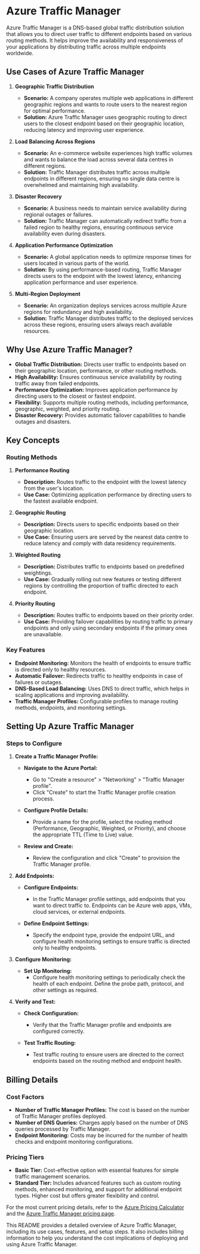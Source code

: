 # Azure Traffic Manager

Azure Traffic Manager is a DNS-based global traffic distribution solution that allows you to direct user traffic to different endpoints based on various routing methods. It helps improve the availability and responsiveness of your applications by distributing traffic across multiple endpoints worldwide.

## Use Cases of Azure Traffic Manager

1. **Geographic Traffic Distribution**
   - **Scenario:** A company operates multiple web applications in different geographic regions and wants to route users to the nearest region for optimal performance.
   - **Solution:** Azure Traffic Manager uses geographic routing to direct users to the closest endpoint based on their geographic location, reducing latency and improving user experience.

2. **Load Balancing Across Regions**
   - **Scenario:** An e-commerce website experiences high traffic volumes and wants to balance the load across several data centres in different regions.
   - **Solution:** Traffic Manager distributes traffic across multiple endpoints in different regions, ensuring no single data centre is overwhelmed and maintaining high availability.

3. **Disaster Recovery**
   - **Scenario:** A business needs to maintain service availability during regional outages or failures.
   - **Solution:** Traffic Manager can automatically redirect traffic from a failed region to healthy regions, ensuring continuous service availability even during disasters.

4. **Application Performance Optimization**
   - **Scenario:** A global application needs to optimize response times for users located in various parts of the world.
   - **Solution:** By using performance-based routing, Traffic Manager directs users to the endpoint with the lowest latency, enhancing application performance and user experience.

5. **Multi-Region Deployment**
   - **Scenario:** An organization deploys services across multiple Azure regions for redundancy and high availability.
   - **Solution:** Traffic Manager distributes traffic to the deployed services across these regions, ensuring users always reach available resources.

## Why Use Azure Traffic Manager?

- **Global Traffic Distribution:** Directs user traffic to endpoints based on their geographic location, performance, or other routing methods.
- **High Availability:** Ensures continuous service availability by routing traffic away from failed endpoints.
- **Performance Optimization:** Improves application performance by directing users to the closest or fastest endpoint.
- **Flexibility:** Supports multiple routing methods, including performance, geographic, weighted, and priority routing.
- **Disaster Recovery:** Provides automatic failover capabilities to handle outages and disasters.

## Key Concepts

### Routing Methods

1. **Performance Routing**
   - **Description:** Routes traffic to the endpoint with the lowest latency from the user's location.
   - **Use Case:** Optimizing application performance by directing users to the fastest available endpoint.

2. **Geographic Routing**
   - **Description:** Directs users to specific endpoints based on their geographic location.
   - **Use Case:** Ensuring users are served by the nearest data centre to reduce latency and comply with data residency requirements.

3. **Weighted Routing**
   - **Description:** Distributes traffic to endpoints based on predefined weightings.
   - **Use Case:** Gradually rolling out new features or testing different regions by controlling the proportion of traffic directed to each endpoint.

4. **Priority Routing**
   - **Description:** Routes traffic to endpoints based on their priority order.
   - **Use Case:** Providing failover capabilities by routing traffic to primary endpoints and only using secondary endpoints if the primary ones are unavailable.

### Key Features

- **Endpoint Monitoring:** Monitors the health of endpoints to ensure traffic is directed only to healthy resources.
- **Automatic Failover:** Redirects traffic to healthy endpoints in case of failures or outages.
- **DNS-Based Load Balancing:** Uses DNS to direct traffic, which helps in scaling applications and improving availability.
- **Traffic Manager Profiles:** Configurable profiles to manage routing methods, endpoints, and monitoring settings.

## Setting Up Azure Traffic Manager

### Steps to Configure

1. **Create a Traffic Manager Profile:**

   - **Navigate to the Azure Portal:**
     - Go to "Create a resource" > "Networking" > "Traffic Manager profile".
     - Click "Create" to start the Traffic Manager profile creation process.

   - **Configure Profile Details:**
     - Provide a name for the profile, select the routing method (Performance, Geographic, Weighted, or Priority), and choose the appropriate TTL (Time to Live) value.

   - **Review and Create:**
     - Review the configuration and click "Create" to provision the Traffic Manager profile.

2. **Add Endpoints:**

   - **Configure Endpoints:**
     - In the Traffic Manager profile settings, add endpoints that you want to direct traffic to. Endpoints can be Azure web apps, VMs, cloud services, or external endpoints.

   - **Define Endpoint Settings:**
     - Specify the endpoint type, provide the endpoint URL, and configure health monitoring settings to ensure traffic is directed only to healthy endpoints.

3. **Configure Monitoring:**

   - **Set Up Monitoring:**
     - Configure health monitoring settings to periodically check the health of each endpoint. Define the probe path, protocol, and other settings as required.

4. **Verify and Test:**

   - **Check Configuration:**
     - Verify that the Traffic Manager profile and endpoints are configured correctly.

   - **Test Traffic Routing:**
     - Test traffic routing to ensure users are directed to the correct endpoints based on the routing method and endpoint health.

## Billing Details

### Cost Factors

- **Number of Traffic Manager Profiles:** The cost is based on the number of Traffic Manager profiles deployed.
- **Number of DNS Queries:** Charges apply based on the number of DNS queries processed by Traffic Manager.
- **Endpoint Monitoring:** Costs may be incurred for the number of health checks and endpoint monitoring configurations.

### Pricing Tiers

- **Basic Tier:** Cost-effective option with essential features for simple traffic management scenarios.
- **Standard Tier:** Includes advanced features such as custom routing methods, enhanced monitoring, and support for additional endpoint types. Higher cost but offers greater flexibility and control.

For the most current pricing details, refer to the [Azure Pricing Calculator](https://azure.microsoft.com/en-us/pricing/calculator/) and the [Azure Traffic Manager pricing page](https://azure.microsoft.com/en-us/pricing/details/traffic-manager/).

This README provides a detailed overview of Azure Traffic Manager, including its use cases, features, and setup steps. It also includes billing information to help you understand the cost implications of deploying and using Azure Traffic Manager.
